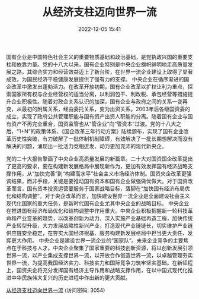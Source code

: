 ﻿---
title: 从经济支柱迈向世界一流
date: 2022-12-05 15:41
categories: 央企的时代新篇
tags:
- 央企
updated: 1970-01-01 08:00:00
---

国有企业是中国特色社会主义的重要物质基础和政治基础，是党执政兴国的重要支柱和依靠力量。党的十八大以来，国有企业特别是中央企业旗帜鲜明地走高质量发展之路，其综合实力和经营效益迈上了新台阶，在世界一流企业建设上取得了显著成效，为国民经济平稳健康发展提供了强有力的支撑。
中央企业在循序渐进的国企改革中激发出蓬勃活力。在改革开放初期，国有企业改革以扩权让利为重点，探索国家所有权与企业经营权的适当分离，以利润包干、利改税、承包经营等措施提升企业积极性。随着对政企关系认识的加深，国有企业与政府之间的关系一变再变，从最初的附属关系，经由委托关系，变为出资关系。2003年后各级国资委的成立，实现了政府公共管理职能与国有资产出资人职能的分离。随着国有企业与国有资产不再完全重合，国资监管也从“管企业”向“管资本”过渡。党的十八大之后，“1+N”的政策体系、《国企改革三年行动方案》陆续颁布，实现了国有企业改革历史性突破，有力破解了一批体制机制障碍，有效解决了一批长期想解决而没有解决的问题，涌现出一批活力竞相迸发、动力更加充沛的现代新央企。
<!-- more -->
党的二十大报告擎画了中央企业高质量发展的新篇章。二十大对国资国企改革提出了更高的要求，要在构建新发展格局中展现新作为，更加有效发挥国有经济战略支撑作用，从“加快完善”到“构建高水平”社会主义市场经济体制。国资央企改革更强调结果，而非手段，关键是要推动国有资本和国有企业做强做优做大。对于国资改革而言，国有资本投资运营要服务于国家战略目标，落脚在“加快国有经济布局优化和结构调整”。对于央企改革而言，加快建设世界一流企业是全面建设社会主义现代化国家的重大任务，是新时代国有企业尤其中央企业的战略目标。
中央企业在推进国有经济布局优化和结构调整中作用重大。中央企业积极把握新一轮科技革命和产业变革的趋势，以改革创新为动力，深入实施产业基础再造工程，加快传统产业转型升级，大力发展战略性新兴产业，打造现代产业链链长，切实维护产业链供应链安全稳定，在夯实大国经济根基、服务构建新发展格局中担当更大责任、发挥更大作用。
中央企业是建设世界一流企业的“国家队”。未来企业竞争的主要焦点在于科技与人才。中央企业聚集了国家重要的科技创新资源，将以创新发展引领世界一流，以产业集成支撑世界一流，以开放合作锻造世界一流，以卓越管理夯实世界一流，为提高我国经济实力、科技实力和国际竞争力筑牢坚实基础。在新征程上，国资央企将充分发挥国有经济主导作用和战略支撑作用，在以中国式现代化推进中华民族伟大复兴的历史进程中作出新的更大贡献。

[从经济支柱迈向世界一流](https://url12.ctfile.com/f/3948612-740529199-68bf29?p=3054)
(访问密码: 3054)

